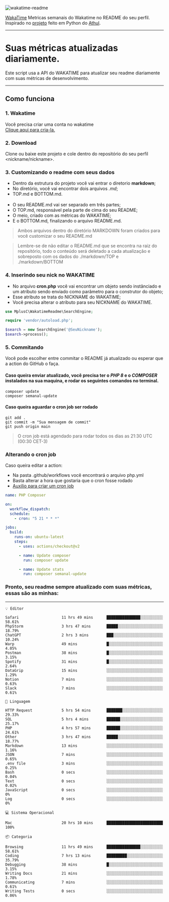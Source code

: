 ![wakatime-readme](https://socialify.git.ci/bymatheus/wakatime-readme/image?description=1&descriptionEditable=M%C3%A9tricas%20semanais%20do%20Wakatime%20no%20seu%20README%20de%20perfil.&font=KoHo&forks=1&language=1&owner=1&pattern=Signal&stargazers=1&theme=Dark)

[WakaTime](https://wakatime.com) Metricas semanais do Wakatime no README do seu perfil. <br>
Inspirado no [projeto](https://github.com/athul/waka-readme) feito em Python do [Athul](https://github.com/athul).
___

# Suas métricas atualizadas diariamente.
Este script usa a API do WAKATIME para atualizar seu readme diariamente com suas métricas de desenvolvimento.

___

## Como funciona

### 1. Wakatime
Você precisa criar uma conta no wakatime <br>
[Clique aqui para cria-la.](https://wakatime.com) 

### 2. Download
Clone ou baixe este projeto e cole dentro do repositório do seu perfil <nickname/nickname>.

### 3. Customizando o readme com seus dados
- Dentro da estrutura do projeto você vai entrar o diretorio **markdown**;  
- No diretório, você vai encontrar dois arquivos *.md*;
- TOP.md e BOTTOM.md.
<br><br>
- O seu README.md vai ser separado em três partes; 
- O TOP.md, responsável pela parte de cima do seu README;
- O meio, criado com as métricas do WAKATIME;
- E o BOTTOM.md, finalizando o arquivo README.md.<br>

> Ambos arquivos dentro do diretório MARKDOWN foram criados para você customizar o seu README.md

> Lembre-se de não editar o README.md que se encontra na raiz do repositório, todo o conteúdo será deletado a cada atualização e sobreposto com os dados do ./markdown/TOP e ./markdown/BOTTOM

### 4. Inserindo seu nick no WAKATIME
- No arquivo **cron.php** você vai encontrar um objeto sendo instânciado e um atributo sendo enviado como parâmetro para o construtor do objeto;
- Esse atributo se trata do NICKNAME do WAKATIME;
- Você precisa alterar o atributo para seu NICKNAME do WAKATIME.

```php
use MplusC\WakatimeReadme\SearchEngine;

require 'vendor/autoload.php';

$search = new SearchEngine('@SeuNickname');
$search->process();
```

### 5. Commitando
Você pode escolher entre commitar o README já atualizado ou esperar que a action do GitHub o faça. <br>

#### Caso queira enviar atualizado, você precisa ter o *PHP 8* e o *COMPOSER* instalados na sua maquina, e rodar os seguintes comandos no terminal.
```composer
composer update
composer semanal-update 
```

#### Caso queira aguardar o cron job ser rodado 
```git 
git add .
git commit -m "Sua mensagem de commit"
git push origin main
```

>O cron job está agendado para rodar todos os dias as 21:30 UTC (00:30 CET-3) 

### Alterando o cron job
Caso queira editar a action:

- Na pasta .github/workflows você encontrará o arquivo php.yml
- Basta alterar a hora que gostaria que o cron fosse rodado
- [Auxilio para criar um cron job](https://crontab.guru)

```yml
name: PHP Composer

on:
  workflow_dispatch:
  schedule:
    - cron: "5 21 * * *"

jobs:
  build:
    runs-on: ubuntu-latest
    steps:
      - uses: actions/checkout@v2

      - name: Update composer
        run: composer update

      - name: Update stats
        run: composer semanal-update
```

### Pronto, seu readme sempre atualizado com suas métricas, essas são as minhas:

___
```text
💡 Editor

Safari                   11 hrs 49 mins      ███████████████░░░░░░░░░░     58.61%
PhpStorm                 3 hrs 47 mins       █████░░░░░░░░░░░░░░░░░░░░     18.79%
ChatGPT                  2 hrs 3 mins        ███░░░░░░░░░░░░░░░░░░░░░░     10.24%
Warp                     49 mins             █░░░░░░░░░░░░░░░░░░░░░░░░      4.05%
Postman                  38 mins             █░░░░░░░░░░░░░░░░░░░░░░░░      3.15%
Spotify                  31 mins             █░░░░░░░░░░░░░░░░░░░░░░░░      2.64%
DataGrip                 15 mins             ░░░░░░░░░░░░░░░░░░░░░░░░░      1.29%
Notion                   7 mins              ░░░░░░░░░░░░░░░░░░░░░░░░░      0.63%
Slack                    7 mins              ░░░░░░░░░░░░░░░░░░░░░░░░░      0.61%
```
```text
💬 Linguagem

HTTP Request             5 hrs 54 mins       ███████░░░░░░░░░░░░░░░░░░     29.33%
SQL                      5 hrs 4 mins        ██████░░░░░░░░░░░░░░░░░░░     25.17%
PHP                      4 hrs 57 mins       ██████░░░░░░░░░░░░░░░░░░░     24.61%
Other                    3 hrs 47 mins       █████░░░░░░░░░░░░░░░░░░░░     18.77%
Markdown                 13 mins             ░░░░░░░░░░░░░░░░░░░░░░░░░      1.16%
JSON                     7 mins              ░░░░░░░░░░░░░░░░░░░░░░░░░      0.65%
.env file                3 mins              ░░░░░░░░░░░░░░░░░░░░░░░░░      0.25%
Bash                     0 secs              ░░░░░░░░░░░░░░░░░░░░░░░░░      0.04%
Text                     0 secs              ░░░░░░░░░░░░░░░░░░░░░░░░░      0.02%
JavaScript               0 secs              ░░░░░░░░░░░░░░░░░░░░░░░░░         0%
Log                      0 secs              ░░░░░░░░░░░░░░░░░░░░░░░░░         0%
```
```text
💻 Sistema Operacional

Mac                      20 hrs 10 mins      █████████████████████████       100%
```
```text
📦 Categoria

Browsing                 11 hrs 49 mins      ███████████████░░░░░░░░░░     58.61%
Coding                   7 hrs 13 mins       █████████░░░░░░░░░░░░░░░░     35.79%
Debugging                38 mins             █░░░░░░░░░░░░░░░░░░░░░░░░      3.15%
Writing Docs             21 mins             ░░░░░░░░░░░░░░░░░░░░░░░░░      1.78%
Communicating            7 mins              ░░░░░░░░░░░░░░░░░░░░░░░░░      0.61%
Writing Tests            0 secs              ░░░░░░░░░░░░░░░░░░░░░░░░░      0.06%
```
